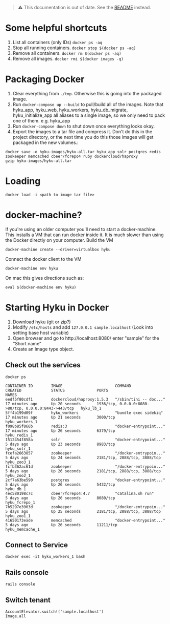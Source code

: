 > :warning: This documentation is out of date.  See the [README](https://github.com/samvera/hyku#running-the-stack) instead.

# Some helpful shortcuts
1. List all containers (only IDs) `docker ps -aq`
1. Stop all running containers. `docker stop $(docker ps -aq)`
1. Remove all containers. `docker rm $(docker ps -aq)`
1. Remove all images. `docker rmi $(docker images -q)`

# Packaging Docker
1. Clear everything from `./tmp`. Otherwise this is going into the packaged image.
1. Run `docker-compose up --build` to pull/build all of the images. Note that hyku_app, hyku_web, hyku_workers, hyku_db_migrate, hyku_initialize_app all aliases to a single image, so we only need to pack one of them. e.g. hyku_app
1. Run `docker-compose down` to shut down once everything looks okay.
1. Export the images to a tar file and compress it. Don't do this in the project directory, or the next time you do this those images will get packaged in the new volumes.:
```
docker save -o hyku-images/hyku-all.tar hyku_app solr postgres redis zookeeper memcached cbeer/fcrepo4 ruby dockercloud/haproxy
gzip hyku-images/hyku-all.tar
```

# Loading
```
docker load -i <path to image tar file>
```

# docker-machine?
If you're using an older computer you'll need to start a docker-machine. This installs a VM that can run docker inside it.  It is much slower than using the  Docker directly on your computer.
Build the VM
```
docker-machine create --driver=virtualbox hyku
```

Connect the docker client to the VM
```
docker-machine env hyku
```
On mac this gives directions such as:
```
eval $(docker-machine env hyku)
```




# Starting Hyku in Docker

1. Download hyku (git or zip?)
1. Modify `/etc/hosts` and add `127.0.0.1 sample.localhost` (Look into setting base host variable)
1. Open browser and go to http://localhost:8080/ enter "sample" for the "Short name"
1. Create an Image type object.


## Check out the services
```
docker ps
```

```
CONTAINER ID        IMAGE                       COMMAND                  CREATED             STATUS              PORTS                                                   NAMES
eedf5f80cdf1        dockercloud/haproxy:1.5.3   "/sbin/tini -- doc..."   17 minutes ago      Up 20 seconds       1936/tcp, 0.0.0.0:8080->80/tcp, 0.0.0.0:8443->443/tcp   hyku_lb_1
5ff4b199d09f        hyku_workers                "bundle exec sidekiq"    17 minutes ago      Up 21 seconds       3000/tcp                                                hyku_workers_1
f098b85f866b        redis:3                     "docker-entrypoint..."   17 minutes ago      Up 26 seconds       6379/tcp                                                hyku_redis_1
1512454f858a        solr                        "docker-entrypoint..."   5 days ago          Up 23 seconds       8983/tcp                                                hyku_solr_1
fcefa2663857        zookeeper                   "/docker-entrypoin..."   5 days ago          Up 24 seconds       2181/tcp, 2888/tcp, 3888/tcp                            hyku_zoo3_1
fcfb362ac61d        zookeeper                   "/docker-entrypoin..."   5 days ago          Up 26 seconds       2181/tcp, 2888/tcp, 3888/tcp                            hyku_zoo2_1
2cf7a63be590        postgres                    "docker-entrypoint..."   5 days ago          Up 26 seconds       5432/tcp                                                hyku_db_1
4ec580198c7c        cbeer/fcrepo4:4.7           "catalina.sh run"        5 days ago          Up 26 seconds       8080/tcp                                                hyku_fcrepo_1
7b5297e3903d        zookeeper                   "/docker-entrypoin..."   5 days ago          Up 25 seconds       2181/tcp, 2888/tcp, 3888/tcp                            hyku_zoo1_1
41650173eade        memcached                   "docker-entrypoint..."   5 days ago          Up 26 seconds       11211/tcp                                               hyku_memcache_1
```

## Connect to Service

```
docker exec -it hyku_workers_1 bash
```

## Rails console

```
rails console
```

## Switch tenant
```
AccountElevator.switch!('sample.localhost')
Image.all
```